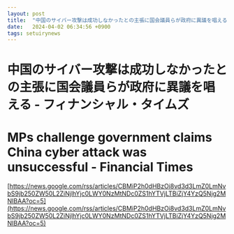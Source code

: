 ```yaml
---
layout: post
title:  "中国のサイバー攻撃は成功しなかったとの主張に国会議員らが政府に異議を唱える - フィナンシャル・タイムズ"
date:   2024-04-02 06:34:56 +0900
tags: setuirynews 
---
```


# 中国のサイバー攻撃は成功しなかったとの主張に国会議員らが政府に異議を唱える - フィナンシャル・タイムズ



# MPs challenge government claims China cyber attack was unsuccessful - Financial Times

[https://news.google.com/rss/articles/CBMiP2h0dHBzOi8vd3d3LmZ0LmNvbS9jb250ZW50L2ZiNjlhYjc0LWY0NzMtNDc0ZS1hYTVjLTBiZjY4YzQ5Njg2MNIBAA?oc=5](https://news.google.com/rss/articles/CBMiP2h0dHBzOi8vd3d3LmZ0LmNvbS9jb250ZW50L2ZiNjlhYjc0LWY0NzMtNDc0ZS1hYTVjLTBiZjY4YzQ5Njg2MNIBAA?oc=5)

